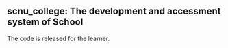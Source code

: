 ## scnu_college: The development and accessment system of School
The code is released for the learner.

